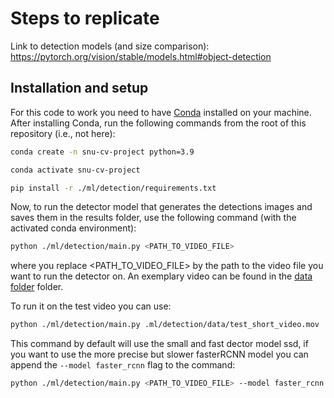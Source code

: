 # Steps to replicate

Link to detection models (and size comparison): <https://pytorch.org/vision/stable/models.html#object-detection>

## Installation and setup

For this code to work you need to have [Conda](https://docs.conda.io/projects/conda/en/latest/user-guide/install/index.html) installed on your machine. After installing Conda, run the following commands from the root of this repository (i.e., not here):

```bash
conda create -n snu-cv-project python=3.9

conda activate snu-cv-project
```

```bash
pip install -r ./ml/detection/requirements.txt
```

Now, to run the detector model that generates the detections images and saves them in the results folder, use the following command (with the activated conda environment):

```bash
python ./ml/detection/main.py <PATH_TO_VIDEO_FILE>
```

where you replace <PATH_TO_VIDEO_FILE> by the path to the video file you want to run the detector on. An exemplary video can be found in the [data folder](./data/) folder.

To run it on the test video you can use:

```bash
python ./ml/detection/main.py .ml/detection/data/test_short_video.mov
```

This command by default will use the small and fast dector model ssd, if you want to use the more precise but slower fasterRCNN model you can append the `--model faster_rcnn` flag to the command:

```bash
python ./ml/detection/main.py <PATH_TO_VIDEO_FILE> --model faster_rcnn
```
